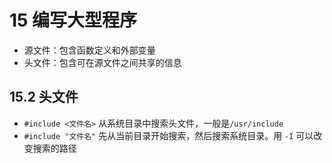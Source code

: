 # 15 编写大型程序

- 源文件：包含函数定义和外部变量
- 头文件：包含可在源文件之间共享的信息

## 15.2 头文件

- `#include <文件名>` 从系统目录中搜索头文件，一般是`/usr/include`
- `#include "文件名"` 先从当前目录开始搜索，然后搜索系统目录。用 `-I` 可以改变搜索的路径